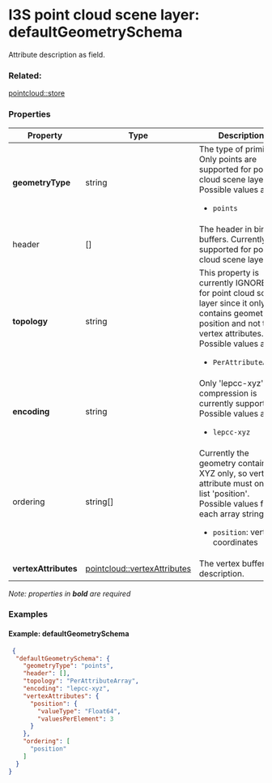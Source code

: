 # I3S point cloud scene layer: defaultGeometrySchema

Attribute description as field.

### Related:

[pointcloud::store](store.md)
### Properties

| Property | Type | Description |
| --- | --- | --- |
| **geometryType** | string | The type of primitive. Only points are supported for point cloud scene layer.<div>Possible values are:<ul><li>`points`</li></ul></div> |
| header | [] | The header in binary buffers. Currently not supported for point cloud scene layer. |
| **topology** | string | This property is currently IGNORED for point cloud scene layer since it only contains geometry position and not the vertex attributes.<div>Possible values are:<ul><li>`PerAttributeArray`</li></ul></div> |
| **encoding** | string | Only 'lepcc-xyz' compression is currently supported.<div>Possible values are:<ul><li>`lepcc-xyz`</li></ul></div> |
| ordering | string[] | Currently the geometry contains XYZ only, so vertex attribute must only list 'position'.<div>Possible values for each array string:<ul><li>`position`: vertex coordinates</li></ul></div> |
| **vertexAttributes** | [pointcloud::vertexAttributes](vertexAttributes.md) | The vertex buffer description. |

*Note: properties in **bold** are required*

### Examples 

#### Example: defaultGeometrySchema 

```json
 {
  "defaultGeometrySchema": {
    "geometryType": "points",
    "header": [],
    "topology": "PerAttributeArray",
    "encoding": "lepcc-xyz",
    "vertexAttributes": {
      "position": {
        "valueType": "Float64",
        "valuesPerElement": 3
      }
    },
    "ordering": [
      "position"
    ]
  }
} 
````

